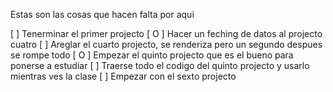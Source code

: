 Estas son las cosas que hacen falta por aqui

[  ] Tenerminar el primer projecto
[ O ] Hacer un feching de datos al projecto cuatro
[  ] Areglar el cuarto projecto, se renderiza pero un segundo despues se rompe todo
[ O ] Empezar el quinto projecto que es el bueno para ponerse a estudiar
[  ] Traerse todo el codigo del quinto projecto y usarlo mientras ves la clase
[  ] Empezar con el sexto projecto